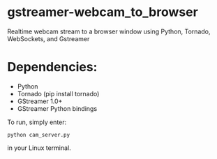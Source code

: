 gstreamer-webcam_to_browser
===========================

Realtime webcam stream to a browser window using Python, Tornado, WebSockets, and Gstreamer

Dependencies:
=============

- Python
- Tornado (pip install tornado)
- GStreamer 1.0+
- GStreamer Python bindings

To run, simply enter:

    python cam_server.py

in your Linux terminal.